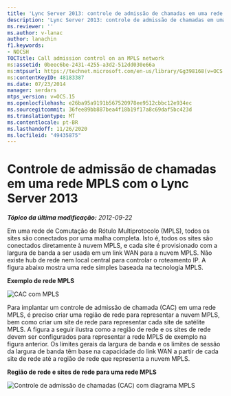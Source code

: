 ```yaml
---
title: 'Lync Server 2013: controle de admissão de chamadas em uma rede MPLS'
description: 'Lync Server 2013: controle de admissão de chamadas em uma rede MPLS.'
ms.reviewer: ''
ms.author: v-lanac
author: lanachin
f1.keywords:
- NOCSH
TOCTitle: Call admission control on an MPLS network
ms:assetid: 0beec6be-2431-4255-a3d2-512dd030e66a
ms:mtpsurl: https://technet.microsoft.com/en-us/library/Gg398168(v=OCS.15)
ms:contentKeyID: 48183387
ms.date: 07/23/2014
manager: serdars
mtps_version: v=OCS.15
ms.openlocfilehash: e26ba95a9191b567520978ee9512cbbc12e934ec
ms.sourcegitcommit: 36fee89bb887bea4f18b19f17a8c69daf5bc423d
ms.translationtype: MT
ms.contentlocale: pt-BR
ms.lasthandoff: 11/26/2020
ms.locfileid: "49435875"
---
```

# <a name="call-admission-control-on-an-mpls-network-with-lync-server-2013"></a>Controle de admissão de chamadas em uma rede MPLS com o Lync Server 2013

<div data-xmlns="http://www.w3.org/1999/xhtml">

<div class="topic" data-xmlns="http://www.w3.org/1999/xhtml" data-msxsl="urn:schemas-microsoft-com:xslt" data-cs="https://msdn.microsoft.com/">

<div data-asp="https://msdn2.microsoft.com/asp">



</div>

<div id="mainSection">

<div id="mainBody">

<span> </span>

_**Tópico da última modificação:** 2012-09-22_

Em uma rede de Comutação de Rótulo Multiprotocolo (MPLS), todos os sites são conectados por uma malha completa. Isto é, todos os sites são conectados diretamente à nuvem MPLS, e cada site é provisionado com a largura de banda a ser usada em um link WAN para a nuvem MPLS. Não existe hub de rede nem local central para controlar o roteamento IP. A figura abaixo mostra uma rede simples baseada na tecnologia MPLS.

**Exemplo de rede MPLS**

![CAC com MPLS](images/Gg398168.54602e6e-ec11-4dae-936d-b01acda8a179(OCS.15).jpg "CAC com MPLS")

Para implantar um controle de admissão de chamada (CAC) em uma rede MPLS, é preciso criar uma região de rede para representar a nuvem MPLS, bem como criar um site de rede para representar cada site de satélite MPLS. A figura a seguir ilustra como a região de rede e os sites de rede devem ser configurados para representar a rede MPLS de exemplo na figura anterior. Os limites gerais da largura de banda e os limites de sessão da largura de banda têm base na capacidade do link WAN a partir de cada site de rede até a região de rede que representa a nuvem MPLS.

**Região de rede e sites de rede para uma rede MPLS**

![Controle de admissão de chamadas (CAC) com diagrama MPLS](images/Gg398168.f8f76283-5c0c-4133-8a78-3fbbfd016dc4(OCS.15).jpg "Controle de admissão de chamadas (CAC) com diagrama MPLS")

</div>

<span> </span>

</div>

</div>

</div>

